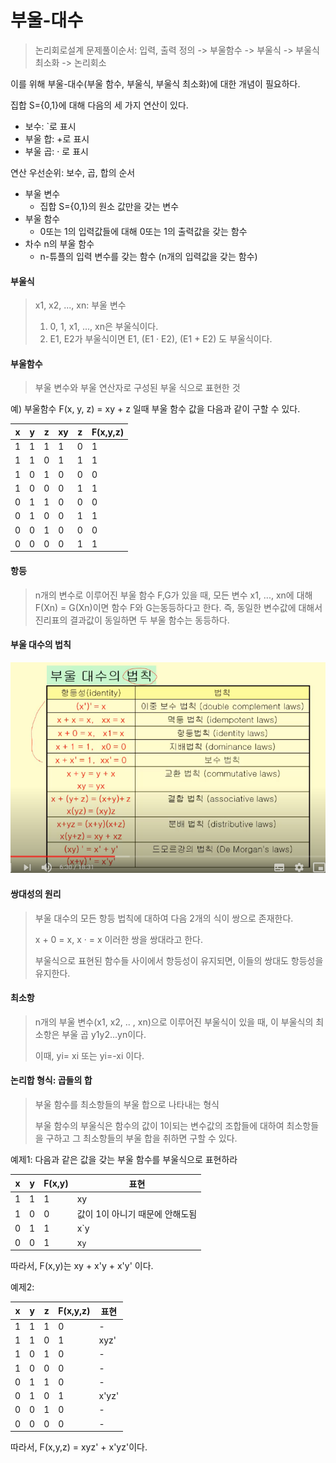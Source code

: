 # 부울-대수

> 논리회로설계 문제풀이순서: 입력, 출력 정의 -> 부울함수 -> 부울식 -> 부울식 최소화 -> 논리회소

이를 위해 부울-대수(부울 함수, 부울식, 부울식 최소화)에 대한 개념이 필요하다.



집합 S={0,1}에 대해 다음의 세 가지 연산이 있다.

- 보수: `로 표시
- 부울 합: +로 표시
- 부울 곱: · 로 표시

연산 우선순위: 보수, 곱, 합의 순서



- 부울 변수
  - 집합 S={0,1}의 원소 값만을 갖는 변수
- 부울 함수
  - 0또는 1의 입력값들에 대해 0또는 1의 출력값을 갖는 함수
- 차수 n의 부울 함수
  - n-튜플의 입력 변수를 갖는 함수 (n개의 입력값을 갖는 함수)



#### 부울식

> x1, x2, ..., xn: 부울 변수
>
> 1. 0, 1, x1, ..., xn은 부울식이다.
> 2. E1, E2가 부울식이면 E1, (E1 · E2), (E1 + E2) 도 부울식이다.



#### 부울함수

> 부울 변수와 부울 연산자로 구성된 부울 식으로 표현한 것



예) 부울함수 F(x, y, z) = xy + z 일때 부울 함수 값을 다음과 같이 구할 수 있다.

| x    | y    | z    | xy   | z    | F(x,y,z) |
| ---- | ---- | ---- | ---- | ---- | -------- |
| 1    | 1    | 1    | 1    | 0    | 1        |
| 1    | 1    | 0    | 1    | 1    | 1        |
| 1    | 0    | 1    | 0    | 0    | 0        |
| 1    | 0    | 0    | 0    | 1    | 1        |
| 0    | 1    | 1    | 0    | 0    | 0        |
| 0    | 1    | 0    | 0    | 1    | 1        |
| 0    | 0    | 1    | 0    | 0    | 0        |
| 0    | 0    | 0    | 0    | 1    | 1        |



#### 항등

> n개의 변수로 이루어진 부울 함수 F,G가 있을 때, 모든 변수 x1, ..., xn에 대해 F(Xn) = G(Xn)이면 함수 F와 G는동등하다고 한다. 즉, 동일한 변수값에 대해서 진리표의 결과값이 동일하면 두 부울 함수는 동등하다.



#### 부울 대수의 법칙

![image-20210708184220435](부울-대수.assets/image-20210708184220435.png)



#### 쌍대성의 원리

> 부울 대수의 모든 항등 법칙에 대하여 다음 2개의 식이 쌍으로 존재한다.
>
> x + 0 = x, x · = x 이러한 쌍을 쌍대라고 한다.
>
> 부울식으로 표현된 함수들 사이에서 항등성이 유지되면, 이들의 쌍대도 항등성을 유지한다.



#### 최소항

> n개의 부울 변수(x1, x2, .. , xn)으로 이루어진 부울식이 있을 때, 이 부울식의 최소항은 부울 곱 y1y2...yn이다.
>
> 이때, yi= xi 또는 yi=-xi 이다.



#### 논리합 형식: 곱들의 합

> 부울 함수를 최소항들의 부울 합으로 나타내는 형식
>
> 부울 함수의 부울식은 함수의 값이 1이되는 변수값의 조합들에 대하여 최소항들을 구하고 그 최소항들의 부울 합을 취하면 구할 수 있다.

예제1: 다음과 같은 값을 갖는 부울 함수를 부울식으로 표현하라

| x    | y    | F(x,y) | 표현                            |
| ---- | ---- | ------ | ------------------------------- |
| 1    | 1    | 1      | xy                              |
| 1    | 0    | 0      | 값이 1이 아니기 때문에 안해도됨 |
| 0    | 1    | 1      | x`y                             |
| 0    | 0    | 1      | x`y`                            |

따라서, F(x,y)는 xy + x'y + x'y' 이다.





예제2:

| x    | y    | z    | F(x,y,z) | 표현  |
| ---- | ---- | ---- | -------- | ----- |
| 1    | 1    | 1    | 0        | -     |
| 1    | 1    | 0    | 1        | xyz'  |
| 1    | 0    | 1    | 0        | -     |
| 1    | 0    | 0    | 0        | -     |
| 0    | 1    | 1    | 0        | -     |
| 0    | 1    | 0    | 1        | x'yz' |
| 0    | 0    | 1    | 0        | -     |
| 0    | 0    | 0    | 0        | -     |

따라서, F(x,y,z) = xyz' + x'yz'이다.



